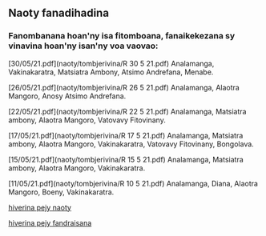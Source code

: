 ## Naoty fanadihadina 

### Fanombanana hoan'ny isa fitomboana, fanaikekezana sy vinavina hoan'ny isan'ny voa vaovao:

[30/05/21.pdf](naoty/tombjerivina/R 30 5 21.pdf) Analamanga, Vakinakaratra, Matsiatra Ambony, Atsimo Andrefana, Menabe.

[26/05/21.pdf](naoty/tombjerivina/R 26 5 21.pdf) Analamanga, Alaotra Mangoro, Anosy Atsimo Andrefana.

[22/05/21.pdf](naoty/tombjerivina/R 22 5 21.pdf) Analamanga, Matsiatra ambony, Alaotra Mangoro, Vatovavy Fitovinany.

[17/05/21.pdf](naoty/tombjerivina/R 17 5 21.pdf) Analamanga, Matsiatra ambony, Alaotra Mangoro, Vakinakaratra, Vatovavy Fitovinany, Bongolava.

[15/05/21.pdf](naoty/tombjerivina/R 15 5 21.pdf) Analamanga, Matsiatra ambony, Alaotra Mangoro, Vakinakaratra.

[11/05/21.pdf](naoty/tombjerivina/R 10 5 21.pdf) Analamanga, Diana, Alaotra Mangoro, Boeny, Vakinakaratra.

<!--

28/06/2020: [Jeritodika hoan'Antananarivo sy Toamasina: 14-27/06.pdf](naoty/tombjerivina/Jeritodika 146276.pdf) Manakaiky ireo isan'ny voa voatily amin'ny isan'ny voa notombanana avy amin'ny isa tomboana R vitsivitsy. Ny herinandro roa teo aloha no hanaovana ny jeritodika.

16/07/2020: [Fampitahana tombana hoan'ny isa fitomboana (reproduction number).pdf)](/naoty/tombjerivina/Fampitaha R.pdf) Mampitaha ny [modely iray](https://mrc-ide.github.io/covid19-short-term-forecasts/index.html) ampiasan'ny Imperial College COVID-19 Response Team (antsoina eto hoe modely IC) sy ny modely ampiasana [eto](naoty/tombjerivina/Famantarana.pdf) (antsoina hoe modely RP). Ireo modely IC sy RP dia manome isa fitomboana R, antsoina eto hoe R(IC) sy R(RP), hoan'i Madagasikara sy firenena afrikana telo. Ireo isa R(IC) sy R(RP) ireo no ampitahana.

9/06/2020: [Tombana hoan'ny isa fitomboana (reproduction number) ao Madagasikara.pdf](naoty/tombjerivina/Famantarana.pdf) Mamantatra ny fivoaran'ny aretina amin'ny alalan'ny fanombanana ny isa fitomboana. Modely statistika mampitovy ny fifindran'ny aretina miainga amin'ny olona iray amin'ny tranga kisendrasendra antsoina hoe renewal process no ampiasana; ny fanombanana araky ny modely faharoa ao amin'[ity fanadihadihana ity](https://mrc-ide.github.io/covid19-short-term-forecasts/index.html) no arahina eto.





[1/06/21.pdf](naoty/tombjerivina/R 1 6 21.pdf) Analamanga, Vakinakaratra, Matsiatra Ambony, Atsimo Atsinanana.

[1/08/20.pdf](naoty/tombjerivina/R 1 8.pdf) Antananarivo sy Toamasina.


[11/05/20.pdf](naoty/tombjerivina/R 11 5 21.pdf) Analamanga, Diana, Alaotra Mangoro, Boeny sy Vakinakaratra.

(naoty/tombjerivina/R 10 7.pdf)  Antananarivo sy Toamasina.

Add files via upload
2 hours ago
(naoty/tombjerivina/R 11 10.pdf)  Antananarivo sy Toamasina.

Add files via upload
2 hours ago
(naoty/tombjerivina/R 12 6.pdf)  Antananarivo sy Toamasina.

Add files via upload
2 hours ago
(naoty/tombjerivina/R 12 7.pdf)  Antananarivo sy Toamasina.

Add files via upload
2 hours ago
(naoty/tombjerivina/R 12 9.pdf)  Antananarivo sy Toamasina.

Add files via upload
2 hours ago
(naoty/tombjerivina/R 13 10.pdf)  Antananarivo sy Toamasina.

Add files via upload
2 hours ago
(naoty/tombjerivina/R 14 6.pdf)  Antananarivo sy Toamasina.

Add files via upload
2 hours ago
(naoty/tombjerivina/R 14 7.pdf)  Antananarivo sy Toamasina.

Add files via upload
2 hours ago
(naoty/tombjerivina/R 14 8.pdf)  Antananarivo sy Toamasina.

Add files via upload
2 hours ago
(naoty/tombjerivina/R 15 5 21.pdf)  Antananarivo sy Toamasina.

Add files via upload
2 hours ago
(naoty/tombjerivina/R 15 9.pdf)  Antananarivo sy Toamasina.

Add files via upload
2 hours ago
(naoty/tombjerivina/R 16 6.pdf)  Antananarivo sy Toamasina.

Add files via upload
2 hours ago
(naoty/tombjerivina/R 16 7.pdf)  Antananarivo sy Toamasina.

Add files via upload
2 hours ago
(naoty/tombjerivina/R 16 8.pdf)  Antananarivo sy Toamasina.

Add files via upload
2 hours ago
(naoty/tombjerivina/R 17 5 21.pdf)  Antananarivo sy Toamasina.

Add files via upload
2 hours ago
(naoty/tombjerivina/R 18 6.pdf)  Antananarivo sy Toamasina.

Add files via upload
2 hours ago
(naoty/tombjerivina/R 18 7.pdf)  Antananarivo sy Toamasina.

Add files via upload
2 hours ago
(naoty/tombjerivina/R 18 8.pdf)  Antananarivo sy Toamasina.

Add files via upload
2 hours ago
(naoty/tombjerivina/R 18 9.pdf)  Antananarivo sy Toamasina.

Add files via upload
2 hours ago
[2/07/20.pdf] (naoty/tombjerivina/R 2 7.pdf)  Antananarivo sy Toamasina.

Add files via upload
2 hours ago
(naoty/tombjerivina/R 20 6.pdf)  Antananarivo sy Toamasina.

Add files via upload
2 hours ago
(naoty/tombjerivina/R 20 7.pdf)  Antananarivo sy Toamasina.

Add files via upload
2 hours ago
(naoty/tombjerivina/R 20 8.pdf)  Antananarivo sy Toamasina.

Add files via upload
2 hours ago
(naoty/tombjerivina/R 21 9.pdf)  Antananarivo sy Toamasina.

Add files via upload
2 hours ago
(naoty/tombjerivina/R 22 6.pdf)  Antananarivo sy Toamasina.

Add files via upload
2 hours ago
(naoty/tombjerivina/R 22 7.pdf)  Antananarivo sy Toamasina.

Add files via upload
2 hours ago
(naoty/tombjerivina/R 22 8.pdf)  Antananarivo sy Toamasina.

Add files via upload
2 hours ago
(naoty/tombjerivina/R 22 9 21.pdf)  Antananarivo sy Toamasina.

Add files via upload
2 hours ago
(naoty/tombjerivina/R 24 6.pdf)  Antananarivo sy Toamasina.

Add files via upload
2 hours ago
(naoty/tombjerivina/R 24 7.pdf)  Antananarivo sy Toamasina.

Add files via upload
2 hours ago
(naoty/tombjerivina/R 24 8.pdf)  Antananarivo sy Toamasina.

Add files via upload
2 hours ago
(naoty/tombjerivina/R 25 9.pdf)  Antananarivo sy Toamasina.

Add files via upload
2 hours ago
(naoty/tombjerivina/R 26 5 21.pdf)  Antananarivo sy Toamasina.

Add files via upload
2 hours ago
(naoty/tombjerivina/R 26 6.pdf)  Antananarivo sy Toamasina.

Add files via upload
2 hours ago
(naoty/tombjerivina/R 26 7.pdf)  Antananarivo sy Toamasina.

Add files via upload
2 hours ago
(naoty/tombjerivina/R 26 8.pdf)  Antananarivo sy Toamasina.

Add files via upload
2 hours ago
(naoty/tombjerivina/R 28 6.pdf)  Antananarivo sy Toamasina.

Add files via upload
2 hours ago
(naoty/tombjerivina/R 28 7.pdf)  Antananarivo sy Toamasina.

Add files via upload
2 hours ago
(naoty/tombjerivina/R 28 8.pdf)  Antananarivo sy Toamasina.

Add files via upload
2 hours ago
(naoty/tombjerivina/R 29 9.pdf
Add files via upload
2 hours ago
[3/10/20.pdf](naoty/tombjerivina/R 3 10.pdf) Analamanga, Diana, Sava, Matsiatra Ambony, Alaotra Mangoro.


[3/09/20.pdf](naoty/tombjerivina/R 3 9.pdf)  Analamanga, Diana, Sofia, Vakinakaratra, Matsiatra Ambony, Alaotra Mangoro, Boeny sy Faritra Atsinanana.

Add files via upload
2 hours ago
(naoty/tombjerivina/R 30 5 21.pdf
Add files via upload
2 hours ago
(naoty/tombjerivina/R 30 6.pdf
Add files via upload
2 hours ago
(naoty/tombjerivina/R 30 7.pdf
Add files via upload
2 hours ago
(naoty/tombjerivina/R 31 8.pdf
Add files via upload
2 hours ago
[4/07/20.pdf](naoty/tombjerivina/R 4 7.pdf) Antananarivo sy Toamasina.
Add files via upload
2 hours ago
[6/07/20.pdf](naoty/tombjerivina/R 6 7.pdf) Antananarivo sy Toamasina.

[6/09/20.pdf](naoty/tombjerivina/R 6 9.pdf) Analamanga, Diana, Sofia, Matsiatra Ambony, Alaotra Mangoro sy Faritra Atsinanana.

[7/10/20.pdf](naoty/tombjerivina/R 7 10.pdf) Analamanga, Diana, Sava, Matsiatra Ambony, Alaotra Mangoro, Ihorombe, Atsimo Andrefana.

[8/07/20.pdf](naoty/tombjerivina/R 8 7.pdf) Antananarivo sy Toamasina.

[8/07/20.pdf](naoty/tombjerivina/R 8 7_nahitsy.pdf) Antananarivo sy Toamasina.

[9/09/20.pdf](naoty/tombjerivina/R 9 9.pdf) Analamanga, Diana, Menabe, Sofia, Sava, Matsiatra Ambony, Alaotra Mangoro sy Faritra Atsinanana.


Add files via upload
2 hours ago
(naoty/tombjerivina/R Antana Toama.pdf
Add files via upload
2 hours ago
(naoty/tombjerivina/R fanombohana.pdf
Add files via upload
2 hours ago
(naoty/tombjerivina/Rantana.pdf
Add files via upload
2 hours ago
(naoty/tombjerivina/Vinavina lavitra.pdf
Add files via upload
2 hours ago
(naoty/tombjerivina/cov mdg.pdf 

Aprily 2020: [Tombana momba ny taha-pifindran'ny Covid-19 ao Madagasikara.pdf](naoty/tombjerivina/cov%20mdg.pdf) Mampiasa modely SIR mba hanombana ny taha-pifindrana λ (estimation) avy ireo antontan'isa hanana momba an'i Madagasikara sy haminavinana ny mety ho fivoaran'ny aretina (forecasting) raha mampihatra fepetra vinavina 7 karazany, aloha na aoriana na amin'ny fotoan'ny 15 aprily.




-->
[hiverina pejy naoty](./pejynaoty.md)

[hiverina pejy fandraisana](./) 
